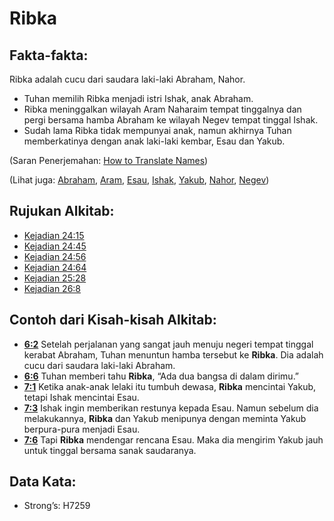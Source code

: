 # Ribka

## Fakta-fakta:

Ribka adalah cucu dari saudara laki-laki Abraham, Nahor.

* Tuhan memilih Ribka menjadi istri Ishak, anak Abraham.
* Ribka meninggalkan wilayah Aram Naharaim tempat tinggalnya dan pergi bersama hamba Abraham ke wilayah Negev tempat tinggal Ishak.
* Sudah lama Ribka tidak mempunyai anak, namun akhirnya Tuhan memberkatinya dengan anak laki-laki kembar, Esau dan Yakub.

(Saran Penerjemahan: [How to Translate Names](rc://en/ta/man/translate/translate-names))

(Lihat juga: [Abraham](../names/abraham.md), [Aram](../names/aram.md), [Esau](../names/esau.md), [Ishak](../names/isaac.md), [Yakub](../names/jacob.md), [Nahor](../names/nahor.md), [Negev](../names/negev.md))

## Rujukan Alkitab:

* [Kejadian 24:15](rc://en/tn/help/gen/24/15)
* [Kejadian 24:45](rc://en/tn/help/gen/24/45)
* [Kejadian 24:56](rc://en/tn/help/gen/24/56)
* [Kejadian 24:64](rc://en/tn/help/gen/24/64)
* [Kejadian 25:28](rc://en/tn/help/gen/25/28)
* [Kejadian 26:8](rc://en/tn/help/gen/26/08)

## Contoh dari Kisah-kisah Alkitab:

* __[6:2](rc://en/tn/help/obs/06/02)__ Setelah perjalanan yang sangat jauh menuju negeri tempat tinggal kerabat Abraham, Tuhan menuntun hamba tersebut ke __Ribka__. Dia adalah cucu dari saudara laki-laki Abraham.
* __[6:6](rc://en/tn/help/obs/06/06)__ Tuhan memberi tahu __Ribka__, “Ada dua bangsa di dalam dirimu.”
* __[7:1](rc://en/tn/help/obs/07/01)__ Ketika anak-anak lelaki itu tumbuh dewasa, __Ribka__ mencintai Yakub, tetapi Ishak mencintai Esau.
* __[7:3](rc://en/tn/help/obs/07/03)__ Ishak ingin memberikan restunya kepada Esau. Namun sebelum dia melakukannya, __Ribka__ dan Yakub menipunya dengan meminta Yakub berpura-pura menjadi Esau.
* __[7:6](rc://en/tn/help/obs/07/06)__ Tapi __Ribka__ mendengar rencana Esau. Maka dia mengirim Yakub jauh untuk tinggal bersama sanak saudaranya.


## Data Kata:

* Strong’s: H7259

